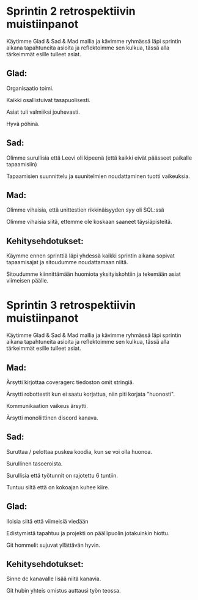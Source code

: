 # Sprintin 2 retrospektiivin muistiinpanot

Käytimme Glad & Sad & Mad mallia ja kävimme ryhmässä läpi sprintin aikana tapahtuneita asioita ja reflektoimme sen kulkua, tässä alla tärkeimmät esille tulleet asiat.

## Glad:
Organisaatio toimi.

Kaikki osallistuivat tasapuolisesti.

Asiat tuli valmiiksi jouhevasti.

Hyvä pöhinä.

## Sad:
Olimme surullisia että Leevi oli kipeenä (että kaikki eivät päässeet paikalle tapaamisiin)

Tapaamisien suunnittelu ja suunitelmien noudattaminen tuotti vaikeuksia.

## Mad:
Olimme vihaisia, että unittestien rikkinäisyyden syy oli SQL:ssä

Olimme vihaisia siitä, ettemme ole koskaan saaneet täysiäpisteitä.

## Kehitysehdotukset:
Käymme ennen sprinttiä läpi yhdessä kaikki sprintin aikana sopivat tapaamisajat ja sitoudumme noudattamaan niitä.

Sitoudumme kiinnittämään huomiota yksityiskohtiin ja tekemään asiat viimeisen päälle.

# Sprintin 3 retrospektiivin muistiinpanot

Käytimme Glad & Sad & Mad mallia ja kävimme ryhmässä läpi sprintin aikana tapahtuneita asioita ja reflektoimme sen kulkua, tässä alla tärkeimmät esille tulleet asiat.


## Mad:

Ärsytti kirjottaa coveragerc tiedoston omit stringiä.

Ärsytti robottestit kun ei saatu korjattua, niin piti korjata "huonosti".

Kommunikaation vaikeus ärsytti.

Ärsytti monoliittinen discord kanava.


## Sad:

Suruttaa / pelottaa puskea koodia, kun se voi olla huonoa.

Surullinen tasoeroista.

Surullisia että työtunnit on rajotettu 6 tuntiin.

Tuntuu siltä että on kokoajan kuhee kiire.

## Glad:

Iloisia siitä että viimeisiä viedään

Edistymistä tapahtuu ja projekti on päällipuolin jotakuinkin hiottu.

Git hommelit sujuvat yllättävän hyvin.


## Kehitysehdotukset:

Sinne dc kanavalle lisää niitä kanavia.

Git hubin yhteis omistus auttausi työn teossa.
